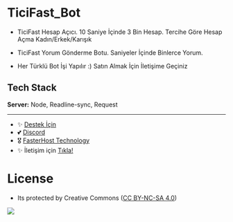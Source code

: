 # TiciFast_Bot

- TiciFast Hesap Açıcı. 10 Saniye İçinde 3 Bin Hesap. Tercihe Göre Hesap Açma Kadın/Erkek/Karışık
- TiciFast Yorum Gönderme Botu. Saniyeler İçinde Binlerce Yorum.

- Her Türklü Bot İşi Yapılır :) Satın Almak İçin İletişime Geçiniz

## Tech Stack

**Server:** Node, Readline-sync, Request

---
- ✨ [Destek İçin](https://fastuptime.com) <br>
- 💕 [Discord](https://fastuptime.com/discord)<br>
- 🎖️ [FasterHost Technology](https://fasterhost.tech/)<br>
- ✨ İletişim için [Tıkla!](mailto:fastuptime@gmail.com)<br>

# License
- Its protected by Creative Commons ([CC BY-NC-SA 4.0](https://creativecommons.org/licenses/by-nc-sa/4.0/))

<a href="https://creativecommons.org/licenses/by-nc-sa/4.0/" title="BYNCSA40"><img src="https://licensebuttons.net/l/by-nc-sa/4.0/88x31.png"></a>
